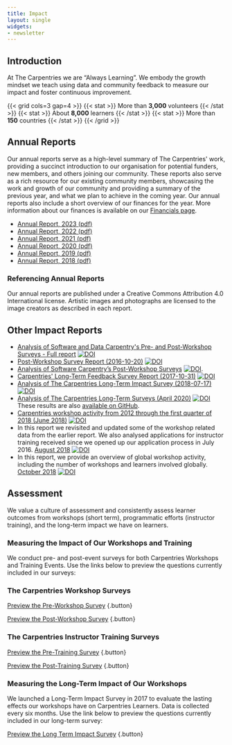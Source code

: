 ```yaml
---
title: Impact
layout: single
widgets:
- newsletter
---
```


## Introduction

At The Carpentries we are “Always Learning”. We embody the growth mindset we teach using data and community feedback to measure our impact and foster continuous improvement.

{{< grid cols=3 gap=4 >}}
  {{< stat >}}
    More than **3,000** volunteers
  {{< /stat >}}
  {{< stat >}}
    About **8,000** learners
  {{< /stat >}}
  {{< stat >}}
    More than **150** countries
  {{< /stat >}}
{{< /grid >}}

## Annual Reports

Our annual reports serve as a high-level summary of The Carpentries' work, providing a succinct introduction to our organisation for potential funders, new members, and others joining our community. These reports also serve as a rich resource for our existing community members, showcasing the work and growth of our community and providing a summary of the previous year, and what we plan to achieve in the coming year. Our annual reports also include a short overview of our finances for the year. More information about our finances is available on our [Financials page](/about-us/financials). 

- [Annual Report, 2023 (pdf)](/reports/annual-reports/2023AnnualReport.pdf)
- [Annual Report, 2022 (pdf)](/reports/annual-reports/2022AnnualReport.pdf)
- [Annual Report, 2021 (pdf)](/reports/annual-reports/2021AnnualReport.pdf)
- [Annual Report, 2020 (pdf)](/reports/annual-reports/2020AnnualReport.pdf)
- [Annual Report, 2019 (pdf)](/reports/annual-reports/2019AnnualReport.pdf)
- [Annual Report, 2018 (pdf)](/reports/annual-reports/2018AnnualReport.pdf)

### Referencing Annual Reports

Our annual reports are published under a Creative Commons Attribution 4.0 International license. Artistic images and photographs are licensed to the image creators as described in each report.





## Other Impact Reports

- [Analysis of Software and Data Carpentry's Pre- and Post-Workshop Surveys - Full report](https://zenodo.org/record/1325464#.W2KGvNIzY2x) [![DOI](https://zenodo.org/badge/DOI/10.5281/zenodo.1325464.svg)](https://doi.org/10.5281/zenodo.1325464)
- [Post-Workshop Survey Report (2016-10-20)](https://doi.org/10.5281/zenodo.165858) [![DOI](https://zenodo.org/badge/DOI/10.5281/zenodo.165858.svg)](https://doi.org/10.5281/zenodo.165858)
- [Analysis of Software Carpentry’s Post-Workshop Surveys](https://doi.org/10.5281/zenodo.1043533) [![DOI](https://zenodo.org/badge/DOI/10.5281/zenodo.1043533.svg)](https://doi.org/10.5281/zenodo.1043533).
- [Carpentries' Long-Term Feedback Survey Report (2017-10-31)](https://doi.org/10.5281/zenodo.1039944) [![DOI](https://zenodo.org/badge/DOI/10.5281/zenodo.1039944.svg)](https://doi.org/10.5281/zenodo.1039944)
- [Analysis of The Carpentries Long-Term Impact Survey (2018-07-17)](https://doi.org/10.5281/zenodo.1402200) [![DOI](https://zenodo.org/badge/DOI/10.5281/zenodo.1402200.svg)](https://doi.org/10.5281/zenodo.1402200)  
- [Analysis of The Carpentries Long-Term Surveys (April 2020)](https://zenodo.org/record/3728205#.XoOlTnVKjRZ) [![DOI](https://zenodo.org/badge/DOI/10.5281/zenodo.3728205.svg)](https://doi.org/10.5281/zenodo.3728205)  These results are also [available on GitHub](https://carpentries.github.io/assessment/learner-assessment/reports/2020-01-long-term-report.html).
- [Carpentries workshop activity from 2012 through the first quarter of 2018 (June 2018)](https://doi.org/10.5281/zenodo.1404426) [![DOI](https://zenodo.org/badge/DOI/10.5281/zenodo.1404426.svg)](https://doi.org/10.5281/zenodo.1404426)   
- In this report we revisited and updated some of the workshop related data from the earlier report. We also analysed applications for instructor training received since we opened up our application process in July 2016. [August 2018](https://doi.org/10.5281/zenodo.1404428) [![DOI](https://zenodo.org/badge/DOI/10.5281/zenodo.1404428.svg)](https://doi.org/10.5281/zenodo.1404428)
- In this report, we provide an overview of global workshop activity, including the number of workshops and learners involved globally. [October 2018](https://doi.org/10.5281/zenodo.2325620) [![DOI](https://zenodo.org/badge/DOI/10.5281/zenodo.2325620.svg)](https://doi.org/10.5281/zenodo.2325620)


## Assessment

We value a culture of assessment and consistently assess learner outcomes from workshops (short term), programmatic efforts (instructor training), and the long-term impact we have on learners.

### Measuring the Impact of Our Workshops and Training

We conduct pre- and post-event surveys for both Carpentries Workshops and Training Events. Use the links below to preview the questions currently included in our surveys:

### The Carpentries Workshop Surveys

[Preview the Pre-Workshop Survey](https://carpentries.github.io/assessment-archives/pre-workshop/pre-workshop.html)
{.button}

[Preview the Post-Workshop Survey](https://carpentries.github.io/assessment-archives/post-workshop/post-workshop.html)
{.button}

### The Carpentries Instructor Training Surveys

[Preview the Pre-Training Survey](https://carpentries.github.io/assessment-archives/instructor-training-pre/instructor-training-pre.html)
{.button}

[Preview the Post-Training Survey](https://carpentries.github.io/assessment-archives/instructor-training-post/instructor-training-post.html)
{.button}

### Measuring the Long-Term Impact of Our Workshops

We launched a Long-Term Impact Survey in 2017 to evaluate the lasting effects our workshops have on Carpentries Learners. Data is collected every six months. Use the link below to preview the questions currently included in our long-term survey:

[Preview the Long Term Impact Survey](https://carpentries.github.io/assessment-archives/long-term/long-term.html)
{.button}
